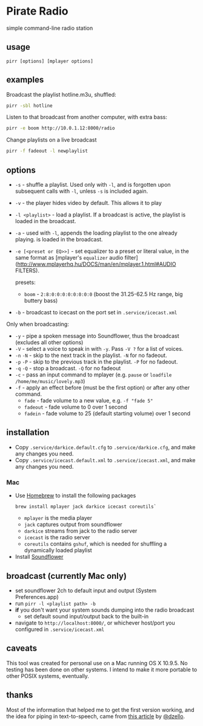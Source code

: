 # Pirate Radio

simple command-line radio station

## usage

`pirr [options] [mplayer options]`

## examples

Broadcast the playlist hotline.m3u, shuffled:
``` sh
pirr -sbl hotline
```

Listen to that broadcast from another computer, with extra bass:
``` sh
pirr -e boom http://10.0.1.12:8000/radio
```

Change playlists on a live broadcast
``` sh
pirr -f fadeout -l newplaylist
```

## options

- `-s` - shuffle a playlist. Used only with `-l`, and is forgotten upon
	subsequent calls with `-l`, unless `-s` is included again.
- `-v` - the player hides video by default. This allows it to play
- `-l <playlist>` - load a playlist. If a broadcast is active, the playlist
	is loaded in the broadcast.
- `-a` - used with `-l`, appends the loading playlist to the one already playing.
	is loaded in the broadcast.
- `-e [<preset or EQ>>]` - set equalizer to a preset or literal value, in the
	same format as [mplayer's `equalizer` audio filter](http://www.mplayerhq.hu/DOCS/man/en/mplayer.1.html#AUDIO FILTERS).

	presets:
	- `boom` - `2:8:0:0:0:0:0:0:0:0` (boost the 31.25-62.5 Hz range,  big buttery bass)
- `-b` - broadcast to icecast on the port set in `.service/icecast.xml`

Only when broadcasting:

- `-y` - pipe a spoken message into Soundflower, thus the broadcast (excludes all other options)
- `-V` - select a voice to speak in with `-y`. Pass `-V ?` for a list of voices.
- `-n` `-N` - skip to the next track in the playlist. `-N` for no fadeout.
- `-p` `-P` - skip to the previous track in the playlist. `-P` for no fadeout.
- `-q` `-Q` - stop a broadcast. `-Q` for no fadeout
- `-c` - pass an input command to mplayer (e.g. `pause` or `loadfile /home/me/music/lovely.mp3`)
- `-f` - apply an effect before (must be the first option) or after any other command.
	- `fade` - fade volume to a new value, e.g. `-f "fade 5"`
	- `fadeout` - fade volume to 0 over 1 second
	- `fadein` - fade volume to 25 (default starting volume) over 1 second

## installation

- Copy `.service/darkice.default.cfg` to `.service/darkice.cfg`, and make any changes you need.
- Copy `.service/icecast.default.xml` to `.service/icecast.xml`, and make any changes you need.

### Mac

- Use [Homebrew](http://brew.sh) to install the following packages
	```
	brew install mplayer jack darkice icecast coreutils`
	```
	- `mplayer` is the media player
	- `jack` captures output from soundflower
	- `darkice` streams from jack to the radio server
	- `icecast` is the radio server
	- `coreutils` contains `gshuf`, which is needed for shuffling a dynamically loaded playlist
- Install [Soundflower](https://rogueamoeba.com/freebies/soundflower/)

## broadcast (currently Mac only)

- set soundflower 2ch to default input and output (System Preferences.app)
- run `pirr -l <playlist path> -b`
- **if** you don't want your system sounds dumping into the radio broadcast
	- set default sound input/output back to the built-in
- navigate to `http://localhost:8000/`, or whichever host/port you configured in `.service/icecast.xml`

## caveats

This tool was created for personal use on a Mac running OS X 10.9.5. No testing
has been done on other systems. I intend to make it more portable to other
POSIX systems, eventually.

## thanks

Most of the information that helped me to get the first version working, and
the idea for piping in text-to-speech, came from [this
article](http://dzello.com/blog/2012/11/21/live-stream-audio-from-osx-mountain-lion-with-icecast-and-darkice/)
by [@dzello](https://github.com/dzello).
